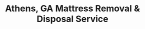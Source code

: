 ---
layout: location.njk
title: Athens, GA Mattress Removal & Disposal Service
description: Professional mattress removal in Athens, Georgia. Next-day pickup  Licensed, insured, and eco-friendly disposal. Serving UGA students and all neighborhoods.
permalink: /mattress-removal/georgia/athens/
city: Athens
state: Georgia
stateSlug: georgia
tier: 2
coordinates:
  lat: 33.9519
  lng: -83.3576
pricing:
  startingPrice: 125
  single: 125
  queen: 155
  king: 180
  boxSpring: 30
neighborhoods:
  - name: Five Points
    zipCodes: ["30605"]
  - name: Boulevard Historic District
    zipCodes: ["30605"]
  - name: Normaltown
    zipCodes: ["30607"]
  - name: Cobbham Historic District
    zipCodes: ["30605"]
  - name: Downtown Athens
    zipCodes: ["30601"]
  - name: East Athens (Eastside)
    zipCodes: ["30601"]
  - name: West Athens (Westside)
    zipCodes: ["30606"]
  - name: Chicopee-Dudley
    zipCodes: ["30601"]
  - name: Forest Heights
    zipCodes: ["30605"]
  - name: Milledge Heights
    zipCodes: ["30605"]
  - name: Beechwood Hills
    zipCodes: ["30605"]
  - name: Rolling Ridge
    zipCodes: ["30607"]
  - name: Whitehall Forest
    zipCodes: ["30605"]
  - name: Lexington Woods
    zipCodes: ["30607"]
  - name: The Avenues
    zipCodes: ["30605"]
  - name: Pulaski Heights
    zipCodes: ["30601"]
zipCodes:
  - "30601"
  - "30603"
  - "30604"
  - "30605"
  - "30607"
recyclingPartners:
  - "Athens-Clarke County Solid Waste Department"
  - "AAA Sanitation"
  - "Waste Management Athens"
  - "Republic Services"
localRegulations: "We handle all Athens mattress disposal requirements coordinating with Athens-Clarke County Solid Waste Department and the city's pay-as-you-throw system. Our service includes pickup, proper loading, and transport to approved recycling facilities. We work with county-approved disposal systems and understand Athens' pioneering recycling requirements to ensure compliance with all municipal guidelines for mattress disposal throughout student neighborhoods and residential areas."
nearbyCities:
  - name: Atlanta
    distance: "72 miles"
    slug: "atlanta"
    isSuburb: false
  - name: Augusta
    distance: "100 miles"
    slug: "augusta"
    isSuburb: false
  - name: Columbus
    distance: "140 miles"
    slug: "columbus"
    isSuburb: false
  - name: Savannah
    distance: "180 miles"
    slug: "savannah"
    isSuburb: false
reviews:
  count: 189
  featured:
    - author: "Jake M."
      neighborhood: "Downtown"
      rating: 5
      text: "Moving out of my place near campus after graduation. Quick service, fair price."
    - author: "Professor Williams"
      neighborhood: "Five Points"
      rating: 5
      text: "Excellent service for our guest room renovation. The crew was punctual, professional, and very respectful of our Victorian home's original features. They navigated our narrow staircase perfectly and left everything spotless. Highly recommend to fellow Five Points residents."
    - author: "Emma R."
      neighborhood: "Normaltown"
      rating: 4
      text: "Great job! Fast pickup."
    - author: "Dr. Thompson"
      neighborhood: "Cobbham"
      rating: 5
      text: "As someone who's lived in Athens for over twenty years, I appreciate reliable service providers. These folks understand the unique needs of our historic neighborhoods - from the narrow streets in Boulevard to the established homes in Cobbham. They handled our California king removal with care and professionalism that reflects well on our community."
    - author: "Tyler K."
      neighborhood: "Eastside"
      rating: 5
      text: "Roommates and I needed our old mattresses gone before lease ended. Super easy process, showed up exactly when they said they would. Perfect for students dealing with move-out stress."
    - author: "Sarah P."
      neighborhood: "Forest Heights"
      rating: 4
      text: "Scheduled online, came next day. Professional crew, no issues. Good value for the service."
    - author: "Coach Martinez"
      neighborhood: "Rolling Ridge"
      rating: 5
      text: "Moving our family to a larger home across town meant getting rid of kids' old beds. The team was fantastic - worked efficiently around our crazy schedule, handled multiple mattresses from different rooms, and even helped us figure out timing around the kids' activities. Athens families will appreciate their flexibility and understanding of how hectic family moves can be."
faqs:
  - question: "How quickly can you pick up mattresses in Athens?"
    answer: "We offer next-day service throughout Athens including downtown near UGA campus, historic neighborhoods like Five Points and Boulevard, student areas in East Athens, and residential communities like Forest Heights and Rolling Ridge. Book online or call (720) 263-6094 before 2 PM and we'll typically schedule pickup for the next business day."
  - question: "What's included in your Athens mattress removal fee?"
    answer: "Our $125 base price covers one mattress pickup, loading, transport, and eco-friendly disposal. Box springs add $30 each. We handle student housing access, historic home navigation, and all Athens neighborhoods without extra charges. Payment is due at time of service."
  - question: "Do you service UGA student housing and Greek houses?"
    answer: "Yes, we regularly work with UGA students in dorms, apartments, shared houses, and Greek housing throughout Athens. We understand academic calendars, move-out deadlines, and the unique logistics of student housing situations."
  - question: "Can you work around UGA move-in and move-out schedules?"
    answer: "Absolutely. We're familiar with UGA's academic calendar and can coordinate pickup around move-out dates, summer transitions, and graduation schedules. We work efficiently to help students manage housing transitions during busy periods."
  - question: "How does your service work with Athens-Clarke County waste management?"
    answer: "We work directly with approved Clarke County disposal facilities and understand Athens' pioneering pay-as-you-throw recycling system. Unlike municipal services with specific collection schedules, we handle everything independently and can work around your timeline."
  - question: "What payment methods do you accept in Athens?"
    answer: "We accept cash, all major credit cards, Venmo, and Zelle. Payment is collected at time of service. We provide receipts and can work with student billing, property management, or Greek house coordination if needed."
  - question: "Are you licensed for mattress disposal in Clarke County?"
    answer: "Yes, we're fully licensed and insured for waste removal throughout Clarke County and Georgia. We comply with all local disposal regulations and work with Athens-Clarke County approved recycling facilities for proper environmental disposal."
  - question: "What happens to my mattress after pickup in Athens?"
    answer: "Your mattress goes to approved Clarke County recycling facilities where it's completely dismantled. Metal springs become new steel products, foam gets processed into carpet padding, and fabric becomes insulation materials. We ensure proper disposal through Athens-Clarke County's waste management system."
schema:
  "@type": "LocalBusiness"
  name: "A Bedder World Athens"
  address:
    streetAddress: "Athens, GA"
    addressLocality: "Athens"
    addressRegion: "GA"
    postalCode: "30601"
    addressCountry: "US"
  geo:
    latitude: 33.9519
    longitude: -83.3576
  telephone: "720-263-6094"
  priceRange: "$125-$240"
  serviceArea: "Athens, Georgia"
  aggregateRating:
    ratingValue: "4.8"
    reviewCount: 189
pageContent:
  heroDescription: "A Bedder World provides professional mattress removal throughout Athens, Georgia's vibrant college town. From UGA student housing downtown to historic neighborhoods like Five Points and Boulevard, and established residential areas like Forest Heights, we handle pickup, loading, and transport to certified recycling facilities with next-day service and transparent pricing."
  
  aboutService: "Our mattress removal service is specifically designed for Athens' unique college town dynamics and diverse housing landscape. We coordinate with UGA students managing dorm moves, apartment transitions, and Greek house relocations, navigate historic neighborhoods like Boulevard and Cobbham with careful attention to Victorian and early 20th-century architecture, and efficiently serve established residential areas throughout East and West Athens. Whether you're a student dealing with move-out deadlines, professor in Five Points, or family in one of Athens' suburban neighborhoods, our experienced team handles Clarke County's specific disposal requirements while ensuring every mattress reaches approved recycling facilities through Athens-Clarke County's pioneering waste management system."
  
  serviceAreasIntro: "Professional mattress pickup throughout Athens' diverse communities, from downtown student districts near UGA campus to historic neighborhoods like Five Points and Normaltown, and established residential areas like Forest Heights and Rolling Ridge. We understand both student housing logistics and historic home considerations for seamless service delivery."
  
  environmentalImpact: "We transport all Athens mattresses to certified Clarke County recycling facilities where our partner network ensures complete material recovery. Every mattress we collect gets completely dismantled - metal springs become new steel products, foam transforms into carpet padding, and fabric gets processed into insulation materials. Our eco-friendly disposal process eliminates landfill waste entirely while maintaining compliance with Athens-Clarke County environmental regulations and supporting sustainable practices throughout this environmentally conscious college community."
  
  howItWorksScheduling: "Next-day pickup available throughout Athens with flexible scheduling around academic calendars and residential needs. We coordinate with UGA move-out schedules, work around historic district considerations, and provide reliable service that respects both student housing demands and established community preferences."
  
  howItWorksService: "Our professional team navigates Athens' diverse housing landscape efficiently, from student apartments requiring quick turnaround to historic homes needing careful maneuvering, always maintaining professional standards while protecting property and following established academic and community procedures."
  
  howItWorksDisposal: "We transport all Athens mattresses to our certified Clarke County recycling partners for complete material recovery. Our responsible disposal process supports local environmental goals while ensuring compliance with Athens-Clarke County regulations through our established network of approved facilities."
  
  sidebarStats:
    mattressesRemoved: "2,753"
---